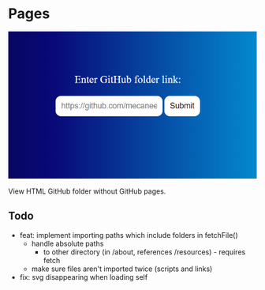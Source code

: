 # Pages

![Demo image](demo.png)

View HTML GitHub folder without GitHub pages.

## Todo

- feat: implement importing paths which include folders in fetchFile()
  - handle absolute paths
    - to other directory (in /about, references /resources) - requires fetch
  - make sure files aren't imported twice (scripts and links)
- fix: svg disappearing when loading self

